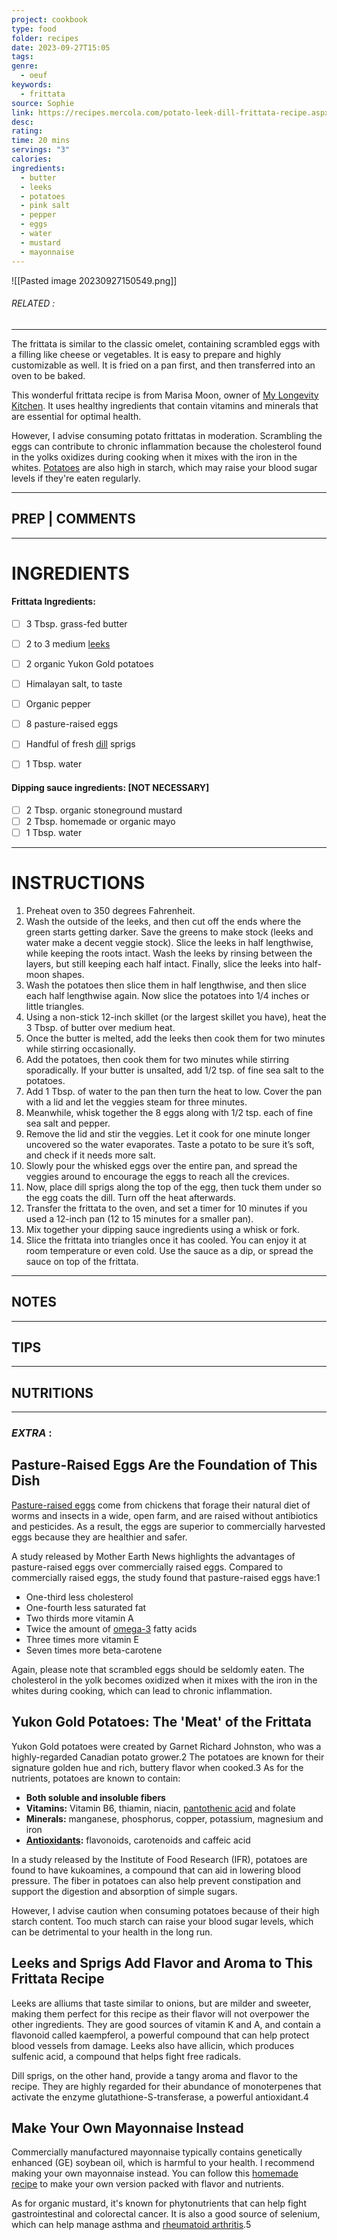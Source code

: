 ```yaml
---
project: cookbook
type: food
folder: recipes
date: 2023-09-27T15:05
tags: 
genre:
  - oeuf
keywords:
  - frittata
source: Sophie
link: https://recipes.mercola.com/potato-leek-dill-frittata-recipe.aspx?utm_source=prnl&utm_medium=email&utm_content=art2&utm_campaign=20160807Z1&et_cid=DM115196&et_rid=1612084854
desc: 
rating: 
time: 20 mins
servings: "3"
calories: 
ingredients:
  - butter
  - leeks
  - potatoes
  - pink salt
  - pepper
  - eggs
  - water
  - mustard
  - mayonnaise
---
```


![[Pasted image 20230927150549.png]]
###### *RELATED* : 
---
The frittata is similar to the classic omelet, containing scrambled eggs with a filling like cheese or vegetables. It is easy to prepare and highly customizable as well. It is fried on a pan first, and then transferred into an oven to be baked.

This wonderful frittata recipe is from Marisa Moon, owner of [My Longevity Kitchen](http://mylongevitykitchen.com/). It uses healthy ingredients that contain vitamins and minerals that are essential for optimal health.

However, I advise consuming potato frittatas in moderation. Scrambling the eggs can contribute to chronic inflammation because the cholesterol found in the yolks oxidizes during cooking when it mixes with the iron in the whites. [Potatoes](https://foodfacts.mercola.com/potato.html) are also high in starch, which may raise your blood sugar levels if they're eaten regularly.

---
## PREP | COMMENTS



---
# INGREDIENTS

#### **Frittata Ingredients:**

- [ ] 3 Tbsp. grass-fed butter
- [ ] 2 to 3 medium [leeks](https://foodfacts.mercola.com/leeks.html)
- [ ] 2 organic Yukon Gold potatoes
- [ ] Himalayan salt, to taste
- [ ] Organic pepper
- [ ] 8 pasture-raised eggs
- [ ] Handful of fresh [dill](https://foodfacts.mercola.com/dill.html) sprigs
- [ ] 1 Tbsp. water


#### **Dipping sauce ingredients:** [NOT NECESSARY]

- [ ] 2 Tbsp. organic stoneground mustard
- [ ] 2 Tbsp. homemade or organic mayo
- [ ] 1 Tbsp. water

---
# INSTRUCTIONS

1. Preheat oven to 350 degrees Fahrenheit.
2. Wash the outside of the leeks, and then cut off the ends where the green starts getting darker. Save the greens to make stock (leeks and water make a decent veggie stock). Slice the leeks in half lengthwise, while keeping the roots intact. Wash the leeks by rinsing between the layers, but still keeping each half intact. Finally, slice the leeks into half-moon shapes.
3. Wash the potatoes then slice them in half lengthwise, and then slice each half lengthwise again. Now slice the potatoes into 1/4 inches or little triangles.
4. Using a non-stick 12-inch skillet (or the largest skillet you have), heat the 3 Tbsp. of butter over medium heat.
5. Once the butter is melted, add the leeks then cook them for two minutes while stirring occasionally.
6. Add the potatoes, then cook them for two minutes while stirring sporadically. If your butter is unsalted, add 1/2 tsp. of fine sea salt to the potatoes.
7. Add 1 Tbsp. of water to the pan then turn the heat to low. Cover the pan with a lid and let the veggies steam for three minutes.
8. Meanwhile, whisk together the 8 eggs along with 1/2 tsp. each of fine sea salt and pepper.
9. Remove the lid and stir the veggies. Let it cook for one minute longer uncovered so the water evaporates. Taste a potato to be sure it’s soft, and check if it needs more salt.
10. Slowly pour the whisked eggs over the entire pan, and spread the veggies around to encourage the eggs to reach all the crevices.
11. Now, place dill sprigs along the top of the egg, then tuck them under so the egg coats the dill. Turn off the heat afterwards.
12. Transfer the frittata to the oven, and set a timer for 10 minutes if you used a 12-inch pan (12 to 15 minutes for a smaller pan).
13. Mix together your dipping sauce ingredients using a whisk or fork.
14. Slice the frittata into triangles once it has cooled. You can enjoy it at room temperature or even cold. Use the sauce as a dip, or spread the sauce on top of the frittata.

---
## NOTES



---
## TIPS



---
## NUTRITIONS



---
### *EXTRA* :


## Pasture-Raised Eggs Are the Foundation of This Dish

[Pasture-raised eggs](https://www.mercola.com/infographics/egg-nutrition-facts.htm) come from chickens that forage their natural diet of worms and insects in a wide, open farm, and are raised without antibiotics and pesticides. As a result, the eggs are superior to commercially harvested eggs because they are healthier and safer.

A study released by Mother Earth News highlights the advantages of pasture-raised eggs over commercially raised eggs. Compared to commercially raised eggs, the study found that pasture-raised eggs have:1

- One-third less cholesterol
- One-fourth less saturated fat
- Two thirds more vitamin A
- Twice the amount of [omega-3](https://articles.mercola.com/omega-3.aspx) fatty acids
- Three times more vitamin E
- Seven times more beta-carotene

Again, please note that scrambled eggs should be seldomly eaten. The cholesterol in the yolk becomes oxidized when it mixes with the iron in the whites during cooking, which can lead to chronic inflammation.

## Yukon Gold Potatoes: The 'Meat' of the Frittata

Yukon Gold potatoes were created by Garnet Richard Johnston, who was a highly-regarded Canadian potato grower.2 The potatoes are known for their signature golden hue and rich, buttery flavor when cooked.3 As for the nutrients, potatoes are known to contain:

- **Both soluble and insoluble fibers**
- **Vitamins:** Vitamin B6, thiamin, niacin, [pantothenic acid](https://articles.mercola.com/vitamins-supplements/pantothenic-acid.aspx) and folate
- **Minerals:** manganese, phosphorus, copper, potassium, magnesium and iron
- [**Antioxidants**](https://articles.mercola.com/antioxidants.aspx)**:** flavonoids, carotenoids and caffeic acid

In a study released by the Institute of Food Research (IFR), potatoes are found to have kukoamines, a compound that can aid in lowering blood pressure. The fiber in potatoes can also help prevent constipation and support the digestion and absorption of simple sugars.

However, I advise caution when consuming potatoes because of their high starch content. Too much starch can raise your blood sugar levels, which can be detrimental to your health in the long run.

## Leeks and Sprigs Add Flavor and Aroma to This Frittata Recipe

Leeks are alliums that taste similar to onions, but are milder and sweeter, making them perfect for this recipe as their flavor will not overpower the other ingredients. They are good sources of vitamin K and A, and contain a flavonoid called kaempferol, a powerful compound that can help protect blood vessels from damage. Leeks also have allicin, which produces sulfenic acid, a compound that helps fight free radicals.

Dill sprigs, on the other hand, provide a tangy aroma and flavor to the recipe. They are highly regarded for their abundance of monoterpenes that activate the enzyme glutathione-S-transferase, a powerful antioxidant.4

## Make Your Own Mayonnaise Instead

Commercially manufactured mayonnaise typically contains genetically enhanced (GE) soybean oil, which is harmful to your health. I recommend making your own mayonnaise instead. You can follow this [homemade recipe](https://recipes.mercola.com/homemade-condiment-recipes.aspx) to make your own version packed with flavor and nutrients.

As for organic mustard, it's known for phytonutrients that can help fight gastrointestinal and colorectal cancer. It is also a good source of selenium, which can help manage asthma and [rheumatoid arthritis](https://articles.mercola.com/rheumatoid-arthritis.aspx).5
